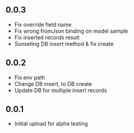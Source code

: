 ## 0.0.3
- Fix override field name
- Fix wrong fromJson binding on model sample 
- Fix inserted records result
- Sunseting DB insert method & fix create

## 0.0.2 

- Fix env path
- Change DB insert, to DB create
- Update DB for multiple insert records

## 0.0.1

- Initial upload for alpha testing
